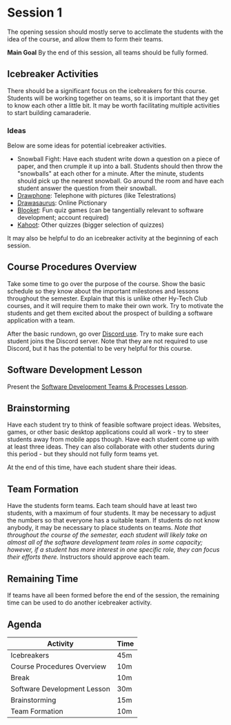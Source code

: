 # Session 1
The opening session should mostly serve to acclimate the students with the idea of the course, and allow them to form their teams.

**Main Goal**
By the end of this session, all teams should be fully formed.

## Icebreaker Activities
There should be a significant focus on the icebreakers for this course. Students will be working together on teams, so it is important that they get to know each other a little bit. It may be worth facilitating multiple activities to start building camaraderie.

### Ideas
Below are some ideas for potential icebreaker activities.

- Snowball Fight: Have each student write down a question on a piece of paper, and then crumple it up into a ball. Students should then throw the "snowballs" at each other for a minute. After the minute, students should pick up the nearest snowball. Go around the room and have each student answer the question from their snowball.
- [Drawphone](https://drawphone.tannerkrewson.com/): Telephone with pictures (like Telestrations)
- [Drawasaurus](https://www.drawasaurus.org/): Online Pictionary
- [Blooket](https://www.blooket.com/): Fun quiz games (can be tangentially relevant to software development; account required)
- [Kahoot](https://kahoot.com/): Other quizzes (bigger selection of quizzes)

It may also be helpful to do an icebreaker activity at the beginning of each session.

## Course Procedures Overview
Take some time to go over the purpose of the course. Show the basic schedule so they know about the important milestones and lessons throughout the semester. Explain that this is unlike other Hy-Tech Club courses, and it will require them to make their own work. Try to motivate the students and get them excited about the prospect of building a software application with a team.

After the basic rundown, go over [Discord use](https://hylandtechclub.com/DiscordUse). Try to make sure each student joins the Discord server. Note that they are not required to use Discord, but it has the potential to be very helpful for this course.

## Software Development Lesson
Present the [Software Development Teams & Processes Lesson](../SoftwareDevTeamsLesson/README.md).

## Brainstorming
Have each student try to think of feasible software project ideas. Websites, games, or other basic desktop applications could all work - try to steer students away from mobile apps though. Have each student come up with at least three ideas. They can also collaborate with other students during this period - but they should not fully form teams yet.

At the end of this time, have each student share their ideas.

## Team Formation
Have the students form teams. Each team should have at least two students, with a maximum of four students. It may be necessary to adjust the numbers so that everyone has a suitable team. If students do not know anybody, it may be necessary to place students on teams. _Note that throughout the course of the semester, each student will likely take on almost all of the software development team roles in some capacity; however, if a student has more interest in one specific role, they can focus their efforts there._ Instructors should approve each team.

## Remaining Time
If teams have all been formed before the end of the session, the remaining time can be used to do another icebreaker activity.

## Agenda

| Activity | Time |
|-|-|
| Icebreakers | 45m |
| Course Procedures Overview | 10m |
| Break | 10m |
| Software Development Lesson | 30m |
| Brainstorming | 15m |
| Team Formation | 10m |
